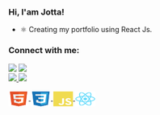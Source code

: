### Hi, I'am Jotta!

- ⚛ Creating my portfolio using React Js.

### Connect with me:

<div>
  <a href="https://instagram.com/jottalucass" target="_blank"><img src="https://img.shields.io/badge/-Instagram-%23E4405F?style=for-the-badge&logo=instagram&logoColor=white" target="_blank"></a>
  <a href="https://www.linkedin.com/in/jo%C3%A3o-lucas-99aa9b259/" target="_blank"><img src="https://img.shields.io/badge/-LinkedIn-%230077B5?style=for-the-badge&logo=linkedin&logoColor=white" target="_blank"></a> 
</div>

<div>
  <a href="https://github.com/">
    <img height="160em" src="https://github-readme-stats.vercel.app/api?username=AdrianoBinhara&show_icons=true&theme=dracula&include_all_commits=true&count_private=true"/>
  <img height="160em" src="https://github-readme-stats.vercel.app/api/top-langs/?username=Jottadevs&layout=compact&langs_count=7&theme=dracula"/>
</div>
<div style="display: inline_block"><br>
  <img align="center" alt="Jota-HTML" height="30" width="40" src="https://raw.githubusercontent.com/devicons/devicon/master/icons/html5/html5-original.svg">
  <img align="center" alt="Jota-CSS" height="30" width="40" src="https://raw.githubusercontent.com/devicons/devicon/master/icons/css3/css3-original.svg">
  <img align="center" alt="Jota-Js" height="30" width="40" src="https://raw.githubusercontent.com/devicons/devicon/master/icons/javascript/javascript-plain.svg">
  <img align="center" alt="Jota-React" height="30" width="40" src="https://raw.githubusercontent.com/devicons/devicon/master/icons/react/react-original.svg">
</div>
  
